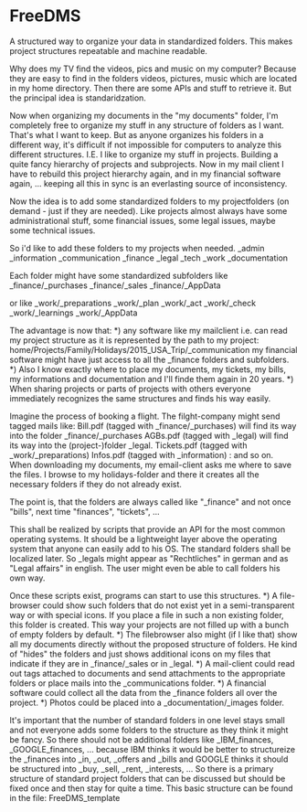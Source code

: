 # FreeDMS
A structured way to organize your data in standardized folders. This makes project structures repeatable and machine readable.

Why does my TV find the videos, pics and music on my computer? Because they are easy to find in the folders videos, pictures, music which are located in my home directory. Then there are some APIs and stuff to retrieve it. But the principal idea is standaridzation.

Now when organizing my documents in the "my documents" folder, I'm completely free to organize my stuff in any structure of folders as I want. That's what I want to keep. But as anyone organizes his folders in a different way, it's difficult if not impossible for computers to analyze this different structures.
I.E. I like to organize my stuff in projects. Building a quite fancy hierarchy of projects and subprojects. Now in my mail client I have to rebuild this project hierarchy again, and in my financial software again, ... keeping all this in sync is an everlasting source of inconsistency.

Now the idea is to add some standardized folders to my projectfolders (on demand - just if they are needed).
Like projects almost always have some administrational stuff, some financial issues, some legal issues, maybe some technical issues.

So i'd like to add these folders to my projects when needed.
_admin
_information
_communication
_finance
_legal
_tech
_work
_documentation

Each folder might have some standardized subfolders like
_finance/_purchases
_finance/_sales
_finance/_AppData

or like
_work/_preparations
_work/_plan
_work/_act
_work/_check
_work/_learnings
_work/_AppData

The advantage is now that:
*) any software like my mailclient i.e. can read my project structure as it is represented by the path to my project:
    home/Projects/Family/Holidays/2015_USA_Trip/_communication
    my financial software might have just access to all the _finance folders and subfolders.
*) Also I know exactly where to place my documents, my tickets, my bills, my informations and documentation and I'll finde them again in 20 years.
*) When sharing projects or parts of projects with others everyone immediately recognizes the same structures and finds his way easily.

Imagine the process of booking a flight. The filght-company might send tagged mails like:
Bill.pdf (tagged with _finance/_purchases) will find its way into the folder _finance/_purchases
AGBs.pdf (tagged with _legal) will find its way into the (project-)folder _legal.
Tickets.pdf (tagged with _work/_preparations)
Infos.pdf (tagged with _information)
: and so on.
When downloading my documents, my email-client asks me where to save the files. I browse to my holidays-folder and there it creates all the necessary folders if they do not already exist.

The point is, that the folders are always called like "_finance" and not once "bills", next time "finances", "tickets", ...

This shall be realized by scripts that provide an API for the most common operating systems. It should be a lightweight layer above the operating system that anyone can easily add to his OS. The standard folders shall be localized later. So _legals might appear as "Rechtliches" in german and as "Legal affairs" in english. The user might even be able to call folders his own way. 

Once these scripts exist, programs can start to use this structures.
*) A file-browser could show such folders that do not exist yet in a semi-transparent way or with special icons. If you place a file in such a non existing folder, this folder is created. This way your projects are not filled up with a bunch of empty folders by default. 
*) The filebrowser also might (if I like that) show all my documents directly without the proposed structure of folders. He kind of "hides" the folders and just shows additional icons on my files that indicate if they are in _finance/_sales or in _legal. 
*) A mail-client could read out tags attached to documents and send attachments to the appropriate folders or place mails into the _communications folder.
*) A financial software could collect all the data from the _finance folders all over the project.
*) Photos could be placed into a _documentation/_images folder.


It's important that the number of standard folders in one level stays small and not everyone adds some folders to the structure as they think it might be fancy. So there should not be additional folders like _IBM_finances, _GOOGLE_finances, ... because IBM thinks it would be better to structureize the _finances into _in, _out, _offers and _bills and GOOGLE thinks it should be structured into _buy, _sell, _rent, _interests, ...
So there is a primary structure of standard project folders that can be discussed but should be fixed once and then stay for quite a time. This basic structure can be found in the file: FreeDMS_template
